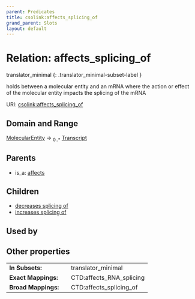 ```yaml
---
parent: Predicates
title: csolink:affects_splicing_of
grand_parent: Slots
layout: default
---
```


# Relation: affects_splicing_of

translator_minimal
{: .translator_minimal-subset-label }


holds between a molecular entity and an mRNA where the action or effect of the molecular entity impacts the splicing of the mRNA

URI: [csolink:affects_splicing_of](https://w3id.org/csolink/vocab/affects_splicing_of)

## Domain and Range

[MolecularEntity](MolecularEntity.md) ->  <sub>0..*</sub> [Transcript](Transcript.md)

## Parents

 *  is_a: [affects](affects.md)

## Children

 *  [decreases splicing of](decreases_splicing_of.md)
 *  [increases splicing of](increases_splicing_of.md)

## Used by


## Other properties

|  |  |  |
| --- | --- | --- |
| **In Subsets:** | | translator_minimal |
| **Exact Mappings:** | | CTD:affects_RNA_splicing |
| **Broad Mappings:** | | CTD:affects_splicing_of |

